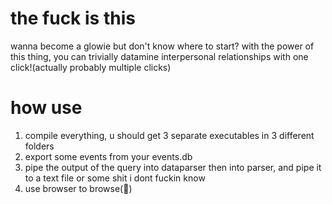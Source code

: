 # the fuck is this   
wanna become a glowie but don't know where to start? with the power of this thing, you can trivially datamine interpersonal relationships with one click!(actually probably multiple clicks)



# how use 
1. compile everything, u should get 3 separate executables in 3 different folders
2. export some events from your events.db 
3. pipe the output of the query into dataparser then into parser, and pipe it to a text file or some shit i dont fuckin know 
4. use browser to browse(:exploding_head:) 


